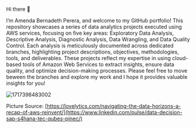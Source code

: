 Hi there 👋

 I’m Amenda Bernadeth Perera, and welcome to my GitHub portfolio! This repository showcases a series of data analytics projects executed using AWS services, focusing on five key areas: Exploratory Data Analysis, Descriptive Analysis, Diagnostic Analysis, Data Wrangling, and Data Quality Control. Each analysis is meticulously documented across dedicated branches, highlighting project descriptions, objectives, methodologies, tools, and deliverables. These projects reflect my expertise in using cloud-based tools of Amazon Web Services to extract insights, ensure data quality, and optimize decision-making processes. Please feel free to move beween the branches and explore my work and I hope it provides valuable insights for you!


![1717398483002](https://github.com/user-attachments/assets/71480aed-fed4-47c5-a408-907440f5c7a9)

Picture Source: [https://lovelytics.com/navigating-the-data-horizons-a-recap-of-aws-reinvent/](https://www.linkedin.com/pulse/data-decision-sap-s4hana-tec-qubes-pjnec/)
